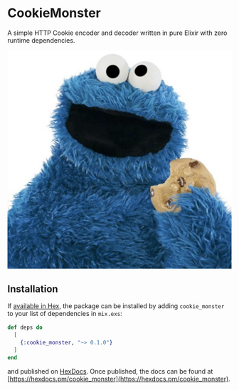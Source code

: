 # CookieMonster

A simple HTTP Cookie encoder and decoder written in pure Elixir with zero
runtime dependencies.

![cookie monster](img/cookie_monster.jpg)

## Installation

If [available in Hex](https://hex.pm/docs/publish), the package can be installed
by adding `cookie_monster` to your list of dependencies in `mix.exs`:

```elixir
def deps do
  [
    {:cookie_monster, "~> 0.1.0"}
  ]
end
```

and published on [HexDocs](https://hexdocs.pm). Once published, the docs can
be found at [https://hexdocs.pm/cookie_monster](https://hexdocs.pm/cookie_monster).

